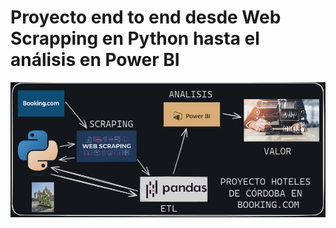# Proyecto end to end desde Web Scrapping en Python hasta el análisis en Power BI

![](https://github.com/Federicoleyria/End-to-end-data/blob/main/Flujo%20de%20trabajo.PNG)
